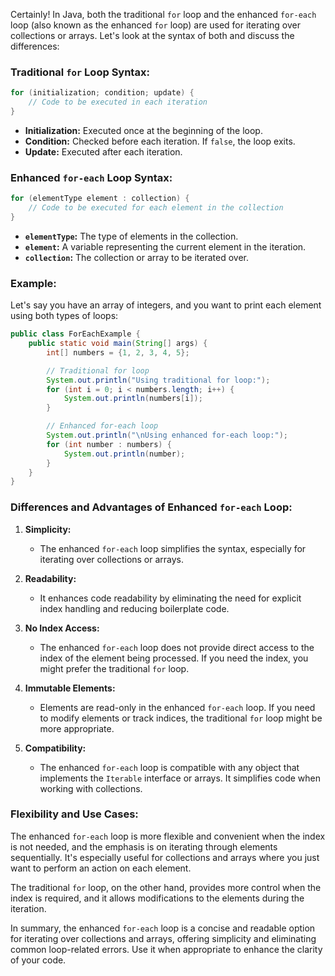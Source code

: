 Certainly! In Java, both the traditional `for` loop and the enhanced `for-each` loop (also known as the enhanced `for` loop) are used for iterating over collections or arrays. Let's look at the syntax of both and discuss the differences:

### Traditional `for` Loop Syntax:

```java
for (initialization; condition; update) {
    // Code to be executed in each iteration
}
```

- **Initialization:** Executed once at the beginning of the loop.
- **Condition:** Checked before each iteration. If `false`, the loop exits.
- **Update:** Executed after each iteration.

### Enhanced `for-each` Loop Syntax:

```java
for (elementType element : collection) {
    // Code to be executed for each element in the collection
}
```

- **`elementType`:** The type of elements in the collection.
- **`element`:** A variable representing the current element in the iteration.
- **`collection`:** The collection or array to be iterated over.

### Example:

Let's say you have an array of integers, and you want to print each element using both types of loops:

```java
public class ForEachExample {
    public static void main(String[] args) {
        int[] numbers = {1, 2, 3, 4, 5};

        // Traditional for loop
        System.out.println("Using traditional for loop:");
        for (int i = 0; i < numbers.length; i++) {
            System.out.println(numbers[i]);
        }

        // Enhanced for-each loop
        System.out.println("\nUsing enhanced for-each loop:");
        for (int number : numbers) {
            System.out.println(number);
        }
    }
}
```

### Differences and Advantages of Enhanced `for-each` Loop:

1. **Simplicity:**
   - The enhanced `for-each` loop simplifies the syntax, especially for iterating over collections or arrays.

2. **Readability:**
   - It enhances code readability by eliminating the need for explicit index handling and reducing boilerplate code.

3. **No Index Access:**
   - The enhanced `for-each` loop does not provide direct access to the index of the element being processed. If you need the index, you might prefer the traditional `for` loop.

4. **Immutable Elements:**
   - Elements are read-only in the enhanced `for-each` loop. If you need to modify elements or track indices, the traditional `for` loop might be more appropriate.

5. **Compatibility:**
   - The enhanced `for-each` loop is compatible with any object that implements the `Iterable` interface or arrays. It simplifies code when working with collections.

### Flexibility and Use Cases:

The enhanced `for-each` loop is more flexible and convenient when the index is not needed, and the emphasis is on iterating through elements sequentially. It's especially useful for collections and arrays where you just want to perform an action on each element.

The traditional `for` loop, on the other hand, provides more control when the index is required, and it allows modifications to the elements during the iteration.

In summary, the enhanced `for-each` loop is a concise and readable option for iterating over collections and arrays, offering simplicity and eliminating common loop-related errors. Use it when appropriate to enhance the clarity of your code.